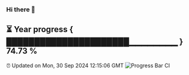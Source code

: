### Hi there 👋
⏳ Year progress { ██████████████████████▁▁▁▁▁▁▁▁ } 74.73 %
---
⏰ Updated on Mon, 30 Sep 2024 12:15:06 GMT
![Progress Bar CI](https://github.com/Moyi321/Moyi321/workflows/Progress%20Bar%20CI/badge.svg)

